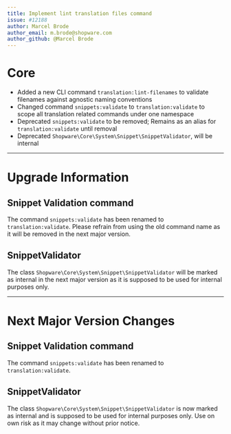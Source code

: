 ```yaml
---
title: Implement lint translation files command
issue: #12188
author: Marcel Brode
author_email: m.brode@shopware.com
author_github: @Marcel Brode
---
```

# Core
* Added a new CLI command `translation:lint-filenames` to validate filenames against agnostic naming conventions
* Changed command `snippets:validate` to `translation:validate` to scope all translation related commands under one namespace
* Deprecated `snippets:validate` to be removed; Remains as an alias for `translation:validate` until removal
* Deprecated `Shopware\Core\System\Snippet\SnippetValidator`, will be internal
___
# Upgrade Information
## Snippet Validation command
The command `snippets:validate` has been renamed to `translation:validate`. Please refrain from using the old command name as it will be removed in the next major version.

## SnippetValidator
The class `Shopware\Core\System\Snippet\SnippetValidator` will be marked as internal in the next major version as it is supposed to be used for internal purposes only.
___
# Next Major Version Changes
## Snippet Validation command
The command `snippets:validate` has been renamed to `translation:validate`.

## SnippetValidator
The class `Shopware\Core\System\Snippet\SnippetValidator` is now marked as internal and is supposed to be used for internal purposes only. Use on own risk as it may change without prior notice.
